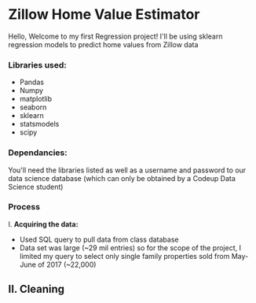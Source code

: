 # Zillow Home Value Estimator
Hello, Welcome to my first Regression project! 
I'll be using sklearn regression models to predict home values from Zillow data

### Libraries used:
- Pandas
- Numpy
- matplotlib
- seaborn
- sklearn
- statsmodels
- scipy

### Dependancies:
You'll need the libraries listed as well as a username and password to our data science database (which can only be obtained by a Codeup Data Science student)

### Process

I. **Acquiring the data:**
- Used SQL query to pull data from class database
- Data set was large (~29 mil entries) so for the scope of the project, I limited my query to select only single family properties sold from May-June of 2017 (~22,000)

II. **Cleaning**
- 

